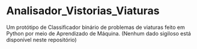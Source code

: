 # Analisador_Vistorias_Viaturas
Um protótipo de  Classificador binário de problemas de viaturas feito em Python por meio de Aprendizado de Máquina.
(Nenhum dado sigiloso está disponível neste repositório)
